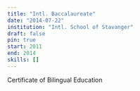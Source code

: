 ```yaml
---
title: "Intl. Baccalaureate"
date: "2014-07-22"
institution: "Intl. School of Stavanger"
draft: false
pin: true
start: 2011
end: 2014
skills: []
---
```


Certificate of Bilingual Education
